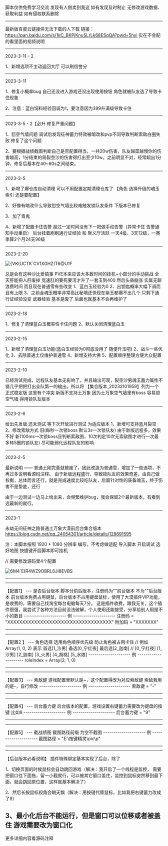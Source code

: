 脚本仅供免费学习交流 发现有人倒卖到我这 如有发现及时制止 无修改游戏数据、获取利益 如有侵权联系删除 
****************************************************************************************************************
最新版百度云链接供无法下载的人下载 链接：https://pan.baidu.com/s/1kC_BKPjKnuSLrLk68ESqQA?pwd=5hxi
实在不会配的看里面的视频说明
****************************************************************************************************************
2023-3-11 - 2

1、新增选项不主动返回大厅 可以刷信誉分

****************************************************************************************************************
2023-3-11

1、修复小概率bug 自己还没进入游戏还没出现使用按钮 角色就被队友选了导致卡住现象

2、注意：蓝白饲料经验回调为1，要注意因为399升满级导致卡住

****************************************************************************************************************
2023-3-5 - 2【必升 修复严重问题】

1、怼空气墙问题 调试后发现征神蓄力特效被暗改和pvp不同导致判断索敌白圈失败 修复了这个问题

2、要根据战绩截图判断自己是否配置得当，一共20w伤害，队友越菜越慢你的伤害越高，1分结束的局裂空沙的伤害得打出至少10w。之前明显不对，经常超出1分钟，修复后基本在40~60s之间结束。

****************************************************************************************************************
2023-3-5

1、新增了爆仓库自动清理 可以不用配置定期清理仓库了 【角色 选择升级的魂玉索引 还是要配置】

2、好像有暗改什么导致怼空气墙比较难触发锁队友条件 下版本已修复

3、加了青鬼

4、新增了配置卡住告警 超过一定时间没有下一把做手动告警（异常卡住 告警通知手动重启）
后台挂着刷刷通行证经验 和 聚义厅活跃 一天4级、3天12级，一赛季算2个月24天96级      	
****************************************************************************************************************
2023-2-20

![{VK(UCTK`CV1XGHZ(T6@U1F](https://user-images.githubusercontent.com/31399434/219964659-1a07178d-9dba-4177-b92d-5250eb069939.png)

总是会有这种沙比爱搞事 PVE本来应该大多数时间的挂机+小部分的手动挑战 全天肝能把人肝废掉 竞速肛的要死要活才升了一套玉到400 然后头昏脑涨 实属无聊浪费时间 而且现在普通雪有些改变 1、蓝白玉经验为0 2、出钥匙概率大幅下调而且有上限 3、之前金魂玉概率非常高比秘境还快现在紫玉都爆不出几个 
只剩下通行证经验没变 武器经验 基本是废了 后面也就基本不会再维护了
****************************************************************************************************************
2023-2-18

1、修复了清理蓝白玉概率性卡住问题 2、默认关闭清理蓝白玉
****************************************************************************************************************
2023-2-15 

1、新增了清理蓝白玉功能(蓝白玉经验为0彻底没用了 随便升玉吧) 2、战斗一些优化 3、去除普通土仅维护普通雪 4、新增支持大佛 5、配置顺序整理方便大众配置 
****************************************************************************************************************
2023-2-10

已经测试完成，远程队友基本无影响了。并且输出可观，裂空沙男魂玉蓄力属性不错几乎把把打出全队第一的输出。所以将 【集合版本_20232101959】列为一个正式稳定版
这里有个冲突 新版不支持土万象 因为土万象空气墙里有boss 容易锁空气墙 得用锁队友版本
****************************************************************************************************************
2023-2-6

给出先发版 还未测试 等下次开放进行测试 为适应版本 
1、新增可支持蓝月裂空  
2、修改索敌方式 
旧(每秒一次锁boss 默认3s一次锁队友) 由于新版远程多，效果不好
新(100ms一次锁boss且判断索敌图，10次判定10次无索敌图才进行一次最多转5圈的锁队友) 尽可能弱化远程队友的影响
****************************************************************************************************************
2023-2-5

最新说明 —— 普通土刚完善就被废了，因此改造为普通雪，增加了一些选项，不再过多说明看源码注释。
由于新版远程盛行，导致锁队友的效果奇差，由自己做权衡，总体而言还行，就是完成速度比较吃队友，后面针对性的装备魂玉，终于伤害不是垫底，还行

由于一边测试一边马上给出来，会频繁维护bug，我会保留2个最新版本，有看到选最新的就行。

****************************************************************************************************************
2023-1

永劫无间征神之路普通土万象大漠前后台集合版本
https://blog.csdn.net/qq_24054301/article/details/128691595

注：本脚本按照 1920 * 1080 分辨率 编写，不考虑做适配 
导入脚本 开启调试 选好地图 快捷键开启脚本即可挂机  

// 需要修改源码里4个配置

![6M4`E(R4WZ9OBRL6JI8EVBS](https://user-images.githubusercontent.com/31399434/215375888-89cc2b4a-70d1-4850-b594-6ad338cfe47a.png)

****************************************************************************************************************
****************************************************************************************************************
【配置1】 --- 是否后台版本
脚本分前后版本，注册码为""前台版本 不为""后台版本
前台版本免费占用键鼠，后台版本不占用键盘鼠标，使用了大漠插件VIP功能，是收费的，需要自己找淘宝每台电脑每天7分。
这是插件收费，跟我无关，这个插件很强，我尝试了各种方法目前没法破解，个人使用还能接受，分享给别人用是不小的数目
--------------------- 例 ---------------------
注册码 = "XXXXXXXXXXXXXXXXXXXXXXXXXXXXXXXXXXX"
附加码 = "XXXXXXX"
****************************************************************************************************************
****************************************************************************************************************
【配置2 】 --- 角色选择
选用角色顺序优先级 防止角色被占用卡住
    // 例如 Array(1, 0, 2) 表示 首选[1_沙男] 备选[0_宁红夜] 最后选[2_迦南]
    // [0_宁红夜] [1_沙男] [2_迦南] [3_火男] [4_胡桃] [5_水娘]
--------------------- 例 ---------------------
roleIndex = Array(2, 1, 0)
****************************************************************************************************************
****************************************************************************************************************
【配置3】 --- 索敌键
游戏配置里默认是~，这个配置得改为对应索敌键
索敌我用的是-，自行修改
--------------------- 例 ---------------------
索敌键 = "-"
****************************************************************************************************************
****************************************************************************************************************
【配置4】 --- 后台蓄力键 
后台版本的配置，游戏设置右键蓄力需要改为键盘的按键 比如9
--------------------- 例 ---------------------
后台蓄力键 = "9"
****************************************************************************************************************
****************************************************************************************************************
【配置5】 --- 截战绩图
 截图路径前缀 为空不截图
--------------------- 例 ---------------------
截图路径 = "E:\按键精灵\pic\p"
****************************************************************************************************************
****************************************************************************************************************

【后台版本必看说明】
插件特殊绑定基本实现了后台，除了

1、切换页面的时候鼠标会自动跳回游戏（解决：我开启了一个线程是监控，
需要把窗口往下面拖，留一小截就行，可以被其它窗口盖住，监控到鼠标突然移到最下面，就会跳回原位置，这样就基本解决了）

2、然后长按鼠标视角会朝天飘（解决：用按键代替鼠标，比如我把右键蓄力改成了9）

3、最小化后台不能运行，但是窗口可以位移或者被盖住 游戏需要改为窗口化
-----------------------------------------------------------------------------------------------------

更多详细内容看源码注释
